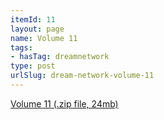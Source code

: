 ```yaml
---
itemId: 11
layout: page
name: Volume 11
tags:
- hasTag: dreamnetwork
type: post
urlSlug: dream-network-volume-11
---
```

<a href="files/Volume_11.zip" download>Volume 11 (.zip file, 24mb)</a>